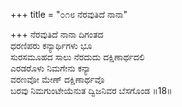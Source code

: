 +++
title = "೦೧೮ ನೆರವುತಿದೆ ನಾನಾ"

+++
ನೆರವುತಿದೆ ನಾನಾ ದಿಗಂತದ  
ಧರಣಿಪರು ಕನ್ಯಾರ್ಥಿಗಳು ಭೂ  
ಸುರಸಮೂಹದ ಸಾಲು ನೆರದುದು ದಕ್ಷಿಣಾರ್ಥದಲಿ   
ಎರಡರೊಳು ನಿಮಗೇನು ಕನ್ಯಾ  
ವರಣವೋ ಮೇಣ್ ದಕ್ಷಿಣಾರ್ಥವೊ     
ಬರವು ನಿಮಗುಂಟೇಯೆನುತ ದ್ವಿಜನಿವರ ಬೆಸಗೊಂಡ     ॥18॥
